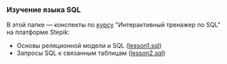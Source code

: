 ### Изучение языка SQL

В этой папке — конспекты по [курсу](https://stepik.org/course/63054/syllabus) "Интерактивный тренажер по SQL" на платформе Stepik:

* Основы реляционной модели и SQL ([lesson1.sql](https://github.com/nizov-as/CMC-MSU-Practice/blob/main/SQL/lesson1.sql))
* Запросы SQL к связанным таблицам ([lesson2.sql](https://github.com/nizov-as/CMC-MSU-Practice/blob/main/SQL/lesson2.sql))
